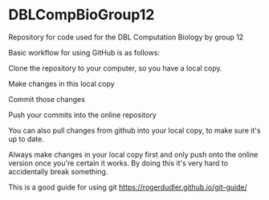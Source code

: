 # DBLCompBioGroup12
Repository for code used for the DBL Computation Biology by group 12




Basic workflow for using GitHub is as follows: 

Clone the repository to your computer, so you have a local copy. 

Make changes in this local copy

Commit those changes

Push your commits into the online repository 

You can also pull changes from github into your local copy, to make sure it's up to date. 

Always make changes in your local copy first and only push onto the online version once you're certain it works. By doing this it's very hard to accidentally break something.

This is a good guide for using git https://rogerdudler.github.io/git-guide/
